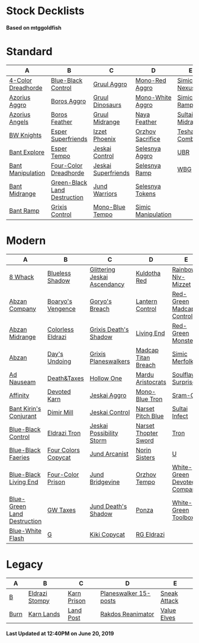 # Stock Decklists
#### Based on mtggoldfish


# Standard

|                                   A                                    |                                             B                                              |                                    C                                     |                                   D                                    |                                E                                 |
|------------------------------------------------------------------------|--------------------------------------------------------------------------------------------|--------------------------------------------------------------------------|------------------------------------------------------------------------|------------------------------------------------------------------|
|[4-Color Dreadhorde](./mtggoldfish/Standard/decks/4-Color_Dreadhorde.md)|[Blue-Black Control](./mtggoldfish/Standard/decks/Blue-Black_Control.md)                    |[Gruul Aggro](./mtggoldfish/Standard/decks/Gruul_Aggro.md)                |[Mono-Red Aggro](./mtggoldfish/Standard/decks/Mono-Red_Aggro.md)        |[Simic Nexus](./mtggoldfish/Standard/decks/Simic_Nexus.md)        |
|[Azorius Aggro](./mtggoldfish/Standard/decks/Azorius_Aggro.md)          |[Boros Aggro](./mtggoldfish/Standard/decks/Boros_Aggro.md)                                  |[Gruul Dinosaurs](./mtggoldfish/Standard/decks/Gruul_Dinosaurs.md)        |[Mono-White Aggro](./mtggoldfish/Standard/decks/Mono-White_Aggro.md)    |[Simic Ramp](./mtggoldfish/Standard/decks/Simic_Ramp.md)          |
|[Azorius Angels](./mtggoldfish/Standard/decks/Azorius_Angels.md)        |[Boros Feather](./mtggoldfish/Standard/decks/Boros_Feather.md)                              |[Gruul Midrange](./mtggoldfish/Standard/decks/Gruul_Midrange.md)          |[Naya Feather](./mtggoldfish/Standard/decks/Naya_Feather.md)            |[Sultai Midrange](./mtggoldfish/Standard/decks/Sultai_Midrange.md)|
|[BW Knights](./mtggoldfish/Standard/decks/BW_Knights.md)                |[Esper Superfriends](./mtggoldfish/Standard/decks/Esper_Superfriends.md)                    |[Izzet Phoenix](./mtggoldfish/Standard/decks/Izzet_Phoenix.md)            |[Orzhov Sacrifice](./mtggoldfish/Standard/decks/Orzhov_Sacrifice.md)    |[Teshar Combo](./mtggoldfish/Standard/decks/Teshar_Combo.md)      |
|[Bant Explore](./mtggoldfish/Standard/decks/Bant_Explore.md)            |[Esper Tempo](./mtggoldfish/Standard/decks/Esper_Tempo.md)                                  |[Jeskai Control](./mtggoldfish/Standard/decks/Jeskai_Control.md)          |[Selesnya Aggro](./mtggoldfish/Standard/decks/Selesnya_Aggro.md)        |[UBR](./mtggoldfish/Standard/decks/UBR.md)                        |
|[Bant Manipulation](./mtggoldfish/Standard/decks/Bant_Manipulation.md)  |[Four-Color Dreadhorde](./mtggoldfish/Standard/decks/Four-Color_Dreadhorde.md)              |[Jeskai Superfriends](./mtggoldfish/Standard/decks/Jeskai_Superfriends.md)|[Selesnya Ramp](./mtggoldfish/Standard/decks/Selesnya_Ramp.md)          |[WBG](./mtggoldfish/Standard/decks/WBG.md)                        |
|[Bant Midrange](./mtggoldfish/Standard/decks/Bant_Midrange.md)          |[Green-Black Land Destruction](./mtggoldfish/Standard/decks/Green-Black_Land_Destruction.md)|[Jund Warriors](./mtggoldfish/Standard/decks/Jund_Warriors.md)            |[Selesnya Tokens](./mtggoldfish/Standard/decks/Selesnya_Tokens.md)      |                                                                  |
|[Bant Ramp](./mtggoldfish/Standard/decks/Bant_Ramp.md)                  |[Grixis Control](./mtggoldfish/Standard/decks/Grixis_Control.md)                            |[Mono-Blue Tempo](./mtggoldfish/Standard/decks/Mono-Blue_Tempo.md)        |[Simic Manipulation](./mtggoldfish/Standard/decks/Simic_Manipulation.md)|                                                                  |


# Modern

|                                           A                                            |                                   B                                    |                                            C                                             |                                    D                                     |                                           E                                            |
|----------------------------------------------------------------------------------------|------------------------------------------------------------------------|------------------------------------------------------------------------------------------|--------------------------------------------------------------------------|----------------------------------------------------------------------------------------|
|[8 Whack](./mtggoldfish/Modern/decks/8_Whack.md)                                        |[Blueless Shadow](./mtggoldfish/Modern/decks/Blueless_Shadow.md)        |[Glittering Jeskai Ascendancy](./mtggoldfish/Modern/decks/Glittering_Jeskai_Ascendancy.md)|[Kuldotha Red](./mtggoldfish/Modern/decks/Kuldotha_Red.md)                |[Rainbow Niv-Mizzet](./mtggoldfish/Modern/decks/Rainbow_Niv-Mizzet.md)                  |
|[Abzan Company](./mtggoldfish/Modern/decks/Abzan_Company.md)                            |[Boaryo's Vengence](./mtggoldfish/Modern/decks/Boaryo's_Vengence.md)    |[Goryo's Breach](./mtggoldfish/Modern/decks/Goryo's_Breach.md)                            |[Lantern Control](./mtggoldfish/Modern/decks/Lantern_Control.md)          |[Red-Green Madcap Control](./mtggoldfish/Modern/decks/Red-Green_Madcap_Control.md)      |
|[Abzan Midrange](./mtggoldfish/Modern/decks/Abzan_Midrange.md)                          |[Colorless Eldrazi](./mtggoldfish/Modern/decks/Colorless_Eldrazi.md)    |[Grixis Death's Shadow](./mtggoldfish/Modern/decks/Grixis_Death's_Shadow.md)              |[Living End](./mtggoldfish/Modern/decks/Living_End.md)                    |[Red-Green Monsters](./mtggoldfish/Modern/decks/Red-Green_Monsters.md)                  |
|[Abzan](./mtggoldfish/Modern/decks/Abzan.md)                                            |[Day's Undoing](./mtggoldfish/Modern/decks/Day's_Undoing.md)            |[Grixis Planeswalkers](./mtggoldfish/Modern/decks/Grixis_Planeswalkers.md)                |[Madcap Titan Breach](./mtggoldfish/Modern/decks/Madcap_Titan_Breach.md)  |[Simic Merfolks](./mtggoldfish/Modern/decks/Simic_Merfolks.md)                          |
|[Ad Nauseam](./mtggoldfish/Modern/decks/Ad_Nauseam.md)                                  |[Death&amp;Taxes](./mtggoldfish/Modern/decks/Death&amp;Taxes.md)        |[Hollow One](./mtggoldfish/Modern/decks/Hollow_One.md)                                    |[Mardu Aristocrats](./mtggoldfish/Modern/decks/Mardu_Aristocrats.md)      |[Soulflayer Surprise](./mtggoldfish/Modern/decks/Soulflayer_Surprise.md)                |
|[Affinity](./mtggoldfish/Modern/decks/Affinity.md)                                      |[Devoted Karn](./mtggoldfish/Modern/decks/Devoted_Karn.md)              |[Jeskai Aggro](./mtggoldfish/Modern/decks/Jeskai_Aggro.md)                                |[Mono-Blue Tron](./mtggoldfish/Modern/decks/Mono-Blue_Tron.md)            |[Sram-O's](./mtggoldfish/Modern/decks/Sram-O's.md)                                      |
|[Bant Kirin's Conjurant](./mtggoldfish/Modern/decks/Bant_Kirin's_Conjurant.md)          |[Dimir Mill](./mtggoldfish/Modern/decks/Dimir_Mill.md)                  |[Jeskai Control](./mtggoldfish/Modern/decks/Jeskai_Control.md)                            |[Narset Pitch Blue](./mtggoldfish/Modern/decks/Narset_Pitch_Blue.md)      |[Sultai Infect](./mtggoldfish/Modern/decks/Sultai_Infect.md)                            |
|[Blue-Black Control](./mtggoldfish/Modern/decks/Blue-Black_Control.md)                  |[Eldrazi Tron](./mtggoldfish/Modern/decks/Eldrazi_Tron.md)              |[Jeskai Possibility Storm](./mtggoldfish/Modern/decks/Jeskai_Possibility_Storm.md)        |[Narset Thopter Sword](./mtggoldfish/Modern/decks/Narset_Thopter_Sword.md)|[Tron](./mtggoldfish/Modern/decks/Tron.md)                                              |
|[Blue-Black Faeries](./mtggoldfish/Modern/decks/Blue-Black_Faeries.md)                  |[Four Colors Copycat](./mtggoldfish/Modern/decks/Four_Colors_Copycat.md)|[Jund Arcanist](./mtggoldfish/Modern/decks/Jund_Arcanist.md)                              |[Norin Sisters](./mtggoldfish/Modern/decks/Norin_Sisters.md)              |[U](./mtggoldfish/Modern/decks/U.md)                                                    |
|[Blue-Black Living End](./mtggoldfish/Modern/decks/Blue-Black_Living_End.md)            |[Four-Color Prison](./mtggoldfish/Modern/decks/Four-Color_Prison.md)    |[Jund Bridgevine](./mtggoldfish/Modern/decks/Jund_Bridgevine.md)                          |[Orzhov Tempo](./mtggoldfish/Modern/decks/Orzhov_Tempo.md)                |[White-Green Devoted Company](./mtggoldfish/Modern/decks/White-Green_Devoted_Company.md)|
|[Blue-Green Land Destruction](./mtggoldfish/Modern/decks/Blue-Green_Land_Destruction.md)|[GW Taxes](./mtggoldfish/Modern/decks/GW_Taxes.md)                      |[Jund Death's Shadow](./mtggoldfish/Modern/decks/Jund_Death's_Shadow.md)                  |[Ponza](./mtggoldfish/Modern/decks/Ponza.md)                              |[White-Green Toolbox](./mtggoldfish/Modern/decks/White-Green_Toolbox.md)                |
|[Blue-White Flash](./mtggoldfish/Modern/decks/Blue-White_Flash.md)                      |[G](./mtggoldfish/Modern/decks/G.md)                                    |[Kiki Copycat](./mtggoldfish/Modern/decks/Kiki_Copycat.md)                                |[RG Eldrazi](./mtggoldfish/Modern/decks/RG_Eldrazi.md)                    |                                                                                        |


# Legacy

|                    A                     |                              B                               |                           C                            |                                     D                                      |                            E                             |
|------------------------------------------|--------------------------------------------------------------|--------------------------------------------------------|----------------------------------------------------------------------------|----------------------------------------------------------|
|[B](./mtggoldfish/Legacy/decks/B.md)      |[Eldrazi Stompy](./mtggoldfish/Legacy/decks/Eldrazi_Stompy.md)|[Karn Prison](./mtggoldfish/Legacy/decks/Karn_Prison.md)|[Planeswalker 15-posts](./mtggoldfish/Legacy/decks/Planeswalker_15-posts.md)|[Sneak Attack](./mtggoldfish/Legacy/decks/Sneak_Attack.md)|
|[Burn](./mtggoldfish/Legacy/decks/Burn.md)|[Karn Lands](./mtggoldfish/Legacy/decks/Karn_Lands.md)        |[Land Post](./mtggoldfish/Legacy/decks/Land_Post.md)    |[Rakdos Reanimator](./mtggoldfish/Legacy/decks/Rakdos_Reanimator.md)        |[Value Elves](./mtggoldfish/Legacy/decks/Value_Elves.md)  |



#### Last Updated at 12:40PM on June 20, 2019